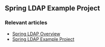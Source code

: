 ## Spring LDAP Example Project

### Relevant articles

- [Spring LDAP Overview](http://www.baeldung.com/spring-ldap)
- [Spring LDAP Example Project](http://www.baeldung.com/spring-ldap-overview/)




